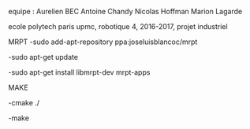 equipe :
Aurelien BEC
Antoine Chandy
Nicolas Hoffman
Marion Lagarde

ecole polytech paris upmc, robotique 4, 2016-2017, projet industriel


MRPT
-sudo add-apt-repository ppa:joseluisblancoc/mrpt

-sudo apt-get update

-sudo apt-get install libmrpt-dev mrpt-apps  

MAKE

-cmake ./

-make
